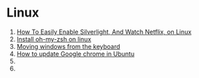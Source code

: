 # Linux

1. [How To Easily Enable Silverlight, And Watch Netflix, on Linux](http://www.makeuseof.com/tag/easily-enable-silverlight-watch-netflix-linux/)
1. [Install oh-my-zsh on linux](https://gist.github.com/ericdouglas/3879d8139c2cc679bf77)
1. [Moving windows from the keyboard](http://askubuntu.com/questions/18243/moving-windows-from-the-keyboard)
1. [How to update Google chrome in Ubuntu](http://superuser.com/questions/130260/how-to-update-google-chrome-in-ubuntu)
1. []()
1. []()